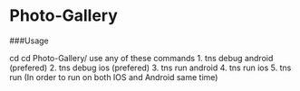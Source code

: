 # Photo-Gallery 

###Usage

cd cd Photo-Gallery/
use any of these commands
    1. tns debug android (prefered)
    2. tns debug ios (prefered)
    3. tns run android
    4. tns run ios
    5. tns run (In order to run on both IOS and Android same time)